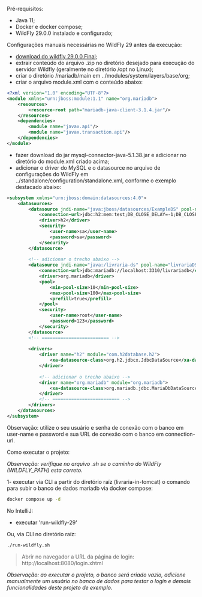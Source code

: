 Pré-requisitos:

- Java 11;
- Docker e docker compose;
- WildFly 29.0.0 instalado e configurado;

Configurações manuais necessárias no WildFly 29 antes da execução:

- [download do wildfly 29.0.0.Final](https://www.wildfly.org/downloads/);
- extrair conteúdo do arquivo .zip no diretório desejado para execução do servidor Wildfly (geralmente no diretório /opt
  no Linux);
- criar o diretório /mariadb/main em ../modules/system/layers/base/org;
- criar o arquivo module.xml com o conteúdo abaixo:

```xml
<?xml version="1.0" encoding="UTF-8"?>
<module xmlns="urn:jboss:module:1.1" name="org.mariadb">
    <resources>
        <resource-root path="mariadb-java-client-3.1.4.jar"/>
    </resources>
    <dependencies>
        <module name="javax.api"/>
        <module name="javax.transaction.api"/>
    </dependencies>
</module>
```

- fazer download do jar mysql-connector-java-5.1.38.jar e adicionar no diretório do module.xml criado acima;
- adicionar o driver do MySQL e o datasource no arquivo de configurações do WildFly em
  ../standalone/configuration/standalone.xml, conforme o exemplo destacado abaixo:

```xml
<subsystem xmlns="urn:jboss:domain:datasources:4.0">
    <datasources>
        <datasource jndi-name="java:jboss/datasources/ExampleDS" pool-name="ExampleDS" enabled="true" use-java-context="true">
            <connection-url>jdbc:h2:mem:test;DB_CLOSE_DELAY=-1;DB_CLOSE_ON_EXIT=FALSE</connection-url>
            <driver>h2</driver>
            <security>
                <user-name>sa</user-name>
                <password>sa</password>
            </security>
        </datasource>
        
        <!-- adicionar o trecho abaixo -->
        <datasource jndi-name="java:/livraria-ds" pool-name="livrariaDS" enabled="true" use-java-context="true">
            <connection-url>jdbc:mariadb://localhost:3310/livrariadb</connection-url>
            <driver>org.mariadb</driver>
            <pool>
                <min-pool-size>10</min-pool-size>
                <max-pool-size>100</max-pool-size>
                <prefill>true</prefill>
            </pool>
            <security>
                <user-name>root</user-name>
                <password>123</password>
            </security>
        </datasource>
        <!-- ========================= -->
        
        <drivers>
            <driver name="h2" module="com.h2database.h2">
                <xa-datasource-class>org.h2.jdbcx.JdbcDataSource</xa-datasource-class>
            </driver>
            
            <!-- adicionar o trecho abaixo -->
            <driver name="org.mariadb" module="org.mariadb">
                <xa-datasource-class>org.mariadb.jdbc.MariaDbDataSource</xa-datasource-class>
            </driver>
            <!-- ========================= -->
        </drivers>
    </datasources>
</subsystem>
```

Observação: utilize o seu usuário e senha de conexão com o banco em user-name e password e sua URL de conexão com o
banco em connection-url.

Como executar o projeto:

*Observação: verifique no arquivo .sh se o caminho do WildFly (WILDFLY_PATH) esta correto.*

1- executar via CLI a partir do diretório raíz (livraria-in-tomcat) o comando para subir o banco de dados mariadb via
docker compose:

```sh
docker compose up -d
```

No IntelliJ:

- executar 'run-wildfly-29'

Ou, via CLI no diretório raíz:

```sh
./run-wildfly.sh
```

> Abrir no navegador a URL da página de login: http://localhost:8080/login.xhtml

*Observação: ao executar o projeto, o banco será criado vazio, adicione manualmente um usuário no banco de dados para
testar o login e demais funcionalidades deste projeto de exemplo.*